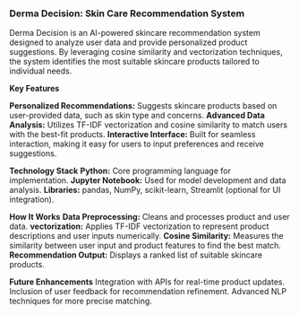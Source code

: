 
### Derma Decision: Skin Care Recommendation System ###
Derma Decision is an AI-powered skincare recommendation system designed to analyze user data and provide personalized product suggestions. By leveraging cosine similarity and vectorization techniques, the system identifies the most suitable skincare products tailored to individual needs.

**Key Features**

**Personalized Recommendations:** Suggests skincare products based on user-provided data, such as skin type and concerns.
**Advanced Data Analysis:** Utilizes TF-IDF vectorization and cosine similarity to match users with the best-fit products.
**Interactive Interface:** Built for seamless interaction, making it easy for users to input preferences and receive suggestions.


**Technology Stack**
**Python:** Core programming language for implementation.
**Jupyter Notebook:** Used for model development and data analysis.
**Libraries:** pandas, NumPy, scikit-learn, Streamlit (optional for UI integration).

**How It Works**
**Data Preprocessing:** Cleans and processes product and user data.
**vectorization:** Applies TF-IDF vectorization to represent product descriptions and user inputs numerically.
**Cosine Similarity:** Measures the similarity between user input and product features to find the best match.
**Recommendation Output:** Displays a ranked list of suitable skincare products.

**Future Enhancements**
Integration with APIs for real-time product updates.
Inclusion of user feedback for recommendation refinement.
Advanced NLP techniques for more precise matching.

